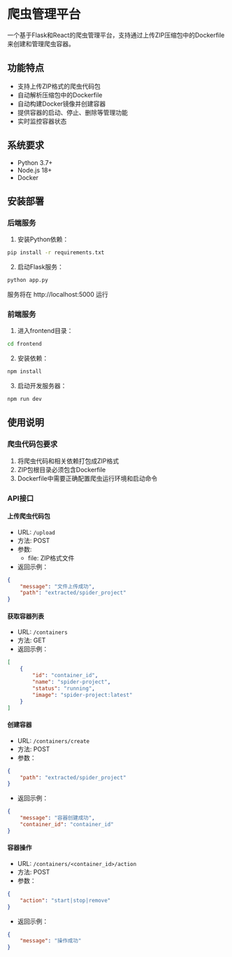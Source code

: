 # 爬虫管理平台

一个基于Flask和React的爬虫管理平台，支持通过上传ZIP压缩包中的Dockerfile来创建和管理爬虫容器。

## 功能特点

- 支持上传ZIP格式的爬虫代码包
- 自动解析压缩包中的Dockerfile
- 自动构建Docker镜像并创建容器
- 提供容器的启动、停止、删除等管理功能
- 实时监控容器状态

## 系统要求

- Python 3.7+
- Node.js 18+
- Docker

## 安装部署

### 后端服务

1. 安装Python依赖：
```bash
pip install -r requirements.txt
```

2. 启动Flask服务：
```bash
python app.py
```
服务将在 http://localhost:5000 运行

### 前端服务

1. 进入frontend目录：
```bash
cd frontend
```

2. 安装依赖：
```bash
npm install
```

3. 启动开发服务器：
```bash
npm run dev
```

## 使用说明

### 爬虫代码包要求

1. 将爬虫代码和相关依赖打包成ZIP格式
2. ZIP包根目录必须包含Dockerfile
3. Dockerfile中需要正确配置爬虫运行环境和启动命令

### API接口

#### 上传爬虫代码包
- URL: `/upload`
- 方法: POST
- 参数: 
  - file: ZIP格式文件
- 返回示例：
```json
{
    "message": "文件上传成功",
    "path": "extracted/spider_project"
}
```

#### 获取容器列表
- URL: `/containers`
- 方法: GET
- 返回示例：
```json
[
    {
        "id": "container_id",
        "name": "spider-project",
        "status": "running",
        "image": "spider-project:latest"
    }
]
```

#### 创建容器
- URL: `/containers/create`
- 方法: POST
- 参数：
```json
{
    "path": "extracted/spider_project"
}
```
- 返回示例：
```json
{
    "message": "容器创建成功",
    "container_id": "container_id"
}
```

#### 容器操作
- URL: `/containers/<container_id>/action`
- 方法: POST
- 参数：
```json
{
    "action": "start|stop|remove"
}
```
- 返回示例：
```json
{
    "message": "操作成功"
}
```
